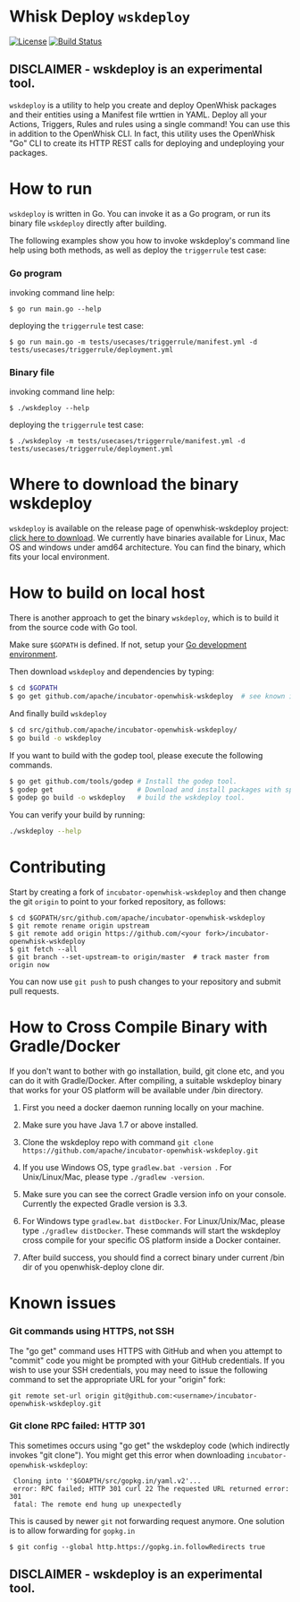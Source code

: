 # Whisk Deploy `wskdeploy`

[![License](https://img.shields.io/badge/license-Apache--2.0-blue.svg)](http://www.apache.org/licenses/LICENSE-2.0)
[![Build Status](https://travis-ci.org/apache/incubator-openwhisk-wskdeploy.svg?branch=master)](https://travis-ci.org/apache/incubator-openwhisk-wskdeploy)

DISCLAIMER - wskdeploy is an experimental tool.
-----------------------------------------------

`wskdeploy` is a utility to help you create and deploy OpenWhisk packages and their entities  using a Manifest file wrttien in YAML. Deploy all your Actions, Triggers, Rules and rules using a single command! You can use this in addition to the OpenWhisk CLI.  In fact, this utility uses the OpenWhisk "Go" CLI to create its HTTP REST calls for deploying and undeploying your packages.

# How to run
`wskdeploy` is written in Go. You can invoke it as a Go program, or run its binary file `wskdeploy` directly after building.

The following examples show you how to invoke wskdeploy's command line help using both methods, as well as deploy the `triggerrule` test case:

### Go program

invoking command line help:
```
$ go run main.go --help
```

deploying the ```triggerrule``` test case:
```
$ go run main.go -m tests/usecases/triggerrule/manifest.yml -d tests/usecases/triggerrule/deployment.yml
```

### Binary file

invoking command line help:
```
$ ./wskdeploy --help
```

deploying the ```triggerrule``` test case:
```
$ ./wskdeploy -m tests/usecases/triggerrule/manifest.yml -d tests/usecases/triggerrule/deployment.yml
```

# Where to download the binary wskdeploy

`wskdeploy` is available on the release page of openwhisk-wskdeploy project: [click here to download](https://github.com/apache/incubator-openwhisk-wskdeploy/releases).
We currently have binaries available for Linux, Mac OS and windows under amd64 architecture. You can find the binary, which fits your local environment.

# How to build on local host

There is another approach to get the binary `wskdeploy`, which is to build it from the source code with Go tool.

Make sure `$GOPATH` is defined. If not, setup your [Go development environment](https://golang.org/doc/code.html).

Then download `wskdeploy` and dependencies by typing:

```sh
$ cd $GOPATH
$ go get github.com/apache/incubator-openwhisk-wskdeploy  # see known issues below if you get an error
```

And finally build `wskdeploy`

```sh
$ cd src/github.com/apache/incubator-openwhisk-wskdeploy/
$ go build -o wskdeploy
```

If you want to build with the godep tool, please execute the following commands.

```sh
$ go get github.com/tools/godep # Install the godep tool.
$ godep get                     # Download and install packages with specified dependencies.
$ godep go build -o wskdeploy   # build the wskdeploy tool.
```

You can verify your build by running:

```sh
./wskdeploy --help
```

# Contributing

Start by creating a fork of `incubator-openwhisk-wskdeploy` and then change the git `origin` to point to your forked repository, as follows:

```
$ cd $GOPATH/src/github.com/apache/incubator-openwhisk-wskdeploy
$ git remote rename origin upstream
$ git remote add origin https://github.com/<your fork>/incubator-openwhisk-wskdeploy
$ git fetch --all
$ git branch --set-upstream-to origin/master  # track master from origin now
```

You can now use `git push` to push changes to your repository and submit pull requests.

# How to Cross Compile Binary with Gradle/Docker
If you don't want to bother with go installation, build, git clone etc, and you can do it with Gradle/Docker.
After compiling, a suitable wskdeploy binary that works for your OS platform will be available under /bin directory.

1. First you need a docker daemon running locally on your machine.

2. Make sure you have Java 1.7 or above installed.

3. Clone the wskdeploy repo with command ```git clone https://github.com/apache/incubator-openwhisk-wskdeploy.git```

4. If you use Windows OS, type ```gradlew.bat -version ```. For Unix/Linux/Mac, please type ```./gradlew -version```.

5. Make sure you can see the correct Gradle version info on your console. Currently the expected Gradle
version is 3.3.

6. For Windows type ```gradlew.bat distDocker```. For Linux/Unix/Mac, please type ```./gradlew distDocker```. These
commands will start the wskdeploy cross compile for your specific OS platform inside a Docker container.

7. After build success, you should find a correct binary under current /bin dir of you openwhisk-deploy clone dir.


# Known issues

### Git commands using HTTPS, not SSH

The "go get" command uses HTTPS with GitHub and when you attempt to "commit" code you might be prompted with your GitHub credentials.  If you wish to use your SSH credentials, you may need to issue the following command to set the appropriate URL for your "origin" fork:

```
git remote set-url origin git@github.com:<username>/incubator-openwhisk-wskdeploy.git
```

### Git clone RPC failed: HTTP 301

This sometimes occurs using "go get" the wskdeploy code (which indirectly invokes "git clone"). You might get this error when downloading `incubator-openwhisk-wskdeploy`:

     Cloning into ''$GOAPTH/src/gopkg.in/yaml.v2'...
     error: RPC failed; HTTP 301 curl 22 The requested URL returned error: 301
     fatal: The remote end hung up unexpectedly

This is caused by newer `git` not forwarding request anymore. One solution is to allow forwarding for `gopkg.in`

```
$ git config --global http.https://gopkg.in.followRedirects true
```

DISCLAIMER - wskdeploy is an experimental tool.
-----------------------------------------------
